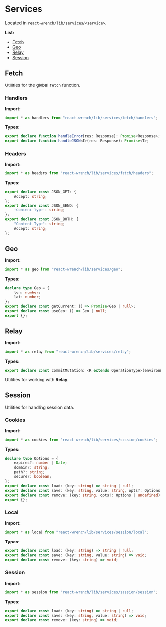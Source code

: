 # Services

Located in `react-wrench/lib/services/<service>`.

**List:**

* [Fetch](#fetch)
* [Geo](#geo)
* [Relay](#relay)
* [Session](#session)

## Fetch

Utilities for the global `fetch` function.

### Handlers

**Import:**
```ts
import * as handlers from "react-wrench/lib/services/fetch/handlers";
```

**Types:**
```ts
export declare function handleError(res: Response): Promise<Response>;
export declare function handleJSON<T>(res: Response): Promise<T>;
```



### Headers

**Import:**
```ts
import * as headers from "react-wrench/lib/services/fetch/headers";
```

**Types:**
```ts
export declare const JSON_GET: {
    Accept: string;
};
export declare const JSON_SEND: {
    "Content-Type": string;
};
export declare const JSON_BOTH: {
    "Content-Type": string;
    Accept: string;
};
```



## Geo

**Import:**
```ts
import * as geo from "react-wrench/lib/services/geo";
```

**Types:**
```ts
declare type Geo = {
    lon: number;
    lat: number;
};
export declare const getCurrent: () => Promise<Geo | null>;
export declare const useGeo: () => Geo | null;
export {};
```



## Relay

**Import:**
```ts
import * as relay from "react-wrench/lib/services/relay";
```

**Types:**
```ts
export declare const commitMutation: <R extends OperationType>(environment: Environment, config: Pick<MutationConfig<R>, "variables" | "optimisticResponse" | "optimisticUpdater" | "updater" | "uploadables" | "configs" | "mutation">) => Promise<R["response"]>;
```

Utilities for working with **Relay**.

## Session

Utilities for handling session data.

### Cookies

**Import:**
```ts
import * as cookies from "react-wrench/lib/services/session/cookies";
```

**Types:**
```ts
declare type Options = {
    expires?: number | Date;
    domain?: string;
    path?: string;
    secure?: boolean;
};
export declare const load: (key: string) => string | null;
export declare const save: (key: string, value: string, opts?: Options | undefined) => void;
export declare const remove: (key: string, opts?: Options | undefined) => void;
export {};
```



### Local

**Import:**
```ts
import * as local from "react-wrench/lib/services/session/local";
```

**Types:**
```ts
export declare const load: (key: string) => string | null;
export declare const save: (key: string, value: string) => void;
export declare const remove: (key: string) => void;
```



### Session

**Import:**
```ts
import * as session from "react-wrench/lib/services/session/session";
```

**Types:**
```ts
export declare const load: (key: string) => string | null;
export declare const save: (key: string, value: string) => void;
export declare const remove: (key: string) => void;
```



